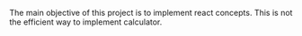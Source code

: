 The main objective of this project is to implement react concepts. This is not the efficient way to implement calculator.

